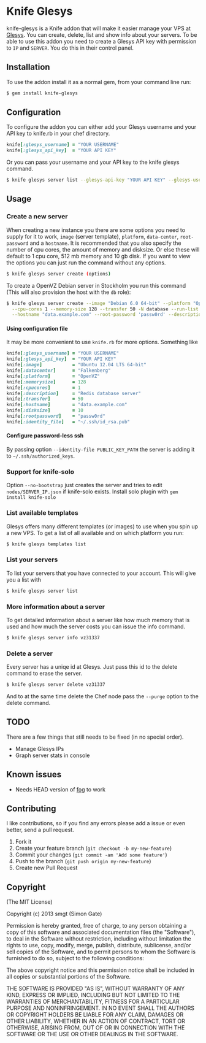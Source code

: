 # Knife Glesys

knife-glesys is a Knife addon that will make it easier manage your VPS at [Glesys](http://www.glesys.se). You can create,
delete, list and show info about your servers.
To be able to use this addon you need to create a Glesys API key with permission to `IP` and `SERVER`. You do this in their control panel.

## Installation

To use the addon install it as a normal gem, from your command line run:

```bash
$ gem install knife-glesys
```

## Configuration

To configure the addon you can either add your Glesys username and your API key to knife.rb in your chef directory.

```ruby
knife[:glesys_username] = "YOUR USERNAME"
knife[:glesys_api_key]  = "YOUR API KEY"
```

Or you can pass your username and your API key to the knife glesys command.

```bash
$ knife glesys server list --glesys-api-key "YOUR API KEY" --glesys-username "YOUR USERNAME"
```

## Usage

### Create a new server

When creating a new instance you there are some options you need to supply for it to work, `image` (server template),
`platform`, `data-center`, `root-password` and a `hostname`. It is recommended that you also specify the number of
cpu cores, the amount of memory and disksize. Or else these will default to 1 cpu core, 512 mb memory and 10 gb disk.
If you want to view the options you can just run the command without any options.

```bash
$ knife glesys server create (options)
```

To create a OpenVZ Debian server in Stockholm you run this command (This will also provision the host with the `db` role):

```bash
$ knife glesys server create --image "Debian 6.0 64-bit" --platform "OpenVZ" --data-center "Stockholm" \
  --cpu-cores 1 --memory-size 128 --transfer 50 -N database --run-list 'role[:db]' \
  --hostname "data.example.com" --root-password 'passw0rd' --description "Redis database server"
```

#### Using configuration file

It may be more convenient to use `knife.rb` for more options. Something like

```ruby
knife[:glesys_username] = "YOUR USERNAME"
knife[:glesys_api_key]  = "YOUR API KEY"
knife[:image]           = "Ubuntu 12.04 LTS 64-bit"
knife[:datacenter]      = "Falkenberg"
knife[:platform]        = "OpenVZ"
knife[:memorysize]      = 128
knife[:cpucores]        = 1
knife[:description]     = "Redis database server"
knife[:transfer]        = 50
knife[:hostname]        = "data.example.com"
knife[:disksize]        = 10
knife[:rootpassword]    = "passw0rd"
knife[:identity_file]   = "~/.ssh/id_rsa.pub"
```

#### Configure password-less ssh

By passing option `--identity-file PUBLIC_KEY_PATH` the server is adding it to `~/.ssh/authorized_keys`.

### Support for knife-solo
Option `--no-bootstrap` just creates the server and tries to edit `nodes/SERVER_IP.json` if knife-solo exists. 
Install solo plugin with `gem install knife-solo`

### List available templates

Glesys offers many different templates (or images) to use when you spin up a new VPS. To get a list of all available and on which platform you run:

```bash
$ knife glesys templates list
```
      
### List your servers

To list your servers that you have connected to your account. This will give you a list with 

```bash
$ knife glesys server list
```

### More information about a server

To get detailed information about a server like how much memory that is used and how much the server costs you can issue the info command.

```bash
$ knife glesys server info vz31337
```

### Delete a server

Every server has a uniqe id at Glesys. Just pass this id to the delete command to erase the server.

```bash
$ knife glesys server delete vz31337
```

And to at the same time delete the Chef node pass the `--purge` option to the delete command.

## TODO

There are a few things that still needs to be fixed (in no special order).

* Manage Glesys IPs
* Graph server stats in console

## Known issues

* Needs HEAD version of [fog](https://github.com/fog/fog) to work

## Contributing

I like contributions, so if you find any errors please add a issue or even better, send a pull request.

1. Fork it
2. Create your feature branch (`git checkout -b my-new-feature`)
3. Commit your changes (`git commit -am 'Add some feature'`)
4. Push to the branch (`git push origin my-new-feature`)
5. Create new Pull Request

## Copyright

(The MIT License)

Copyright (c) 2013 smgt (Simon Gate)

Permission is hereby granted, free of charge, to any person obtaining a copy of this software and associated documentation files (the "Software"), to deal in the Software without restriction, including without limitation the rights to use, copy, modify, merge, publish, distribute, sublicense, and/or sell copies of the Software, and to permit persons to whom the Software is furnished to do so, subject to the following conditions:

The above copyright notice and this permission notice shall be included in all copies or substantial portions of the Software.

THE SOFTWARE IS PROVIDED "AS IS", WITHOUT WARRANTY OF ANY KIND, EXPRESS OR IMPLIED, INCLUDING BUT NOT LIMITED TO THE WARRANTIES OF MERCHANTABILITY, FITNESS FOR A PARTICULAR PURPOSE AND NONINFRINGEMENT. IN NO EVENT SHALL THE AUTHORS OR COPYRIGHT HOLDERS BE LIABLE FOR ANY CLAIM, DAMAGES OR OTHER LIABILITY, WHETHER IN AN ACTION OF CONTRACT, TORT OR OTHERWISE, ARISING FROM, OUT OF OR IN CONNECTION WITH THE SOFTWARE OR THE USE OR OTHER DEALINGS IN THE SOFTWARE.
